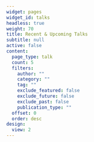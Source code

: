 ```yaml
---
widget: pages
widget_id: talks
headless: true
weight: 70
title: Recent & Upcoming Talks
subtitle: null
active: false
content:
  page_type: talk
  count: 5
  filters:
    author: ""
    category: ""
    tag: ""
    exclude_featured: false
    exclude_future: false
    exclude_past: false
    publication_type: ""
  offset: 0
  order: desc
design:
  view: 2
---
```

